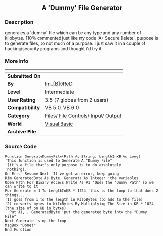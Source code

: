 ﻿<div align="center">

## A 'Dummy' File Generator


</div>

### Description

generates a 'dummy' file which can be any type and any number of kilobytes. 110% commented just like my code 'A+ Secure Delete'. purpose is to generate files, so not much of a purpose. i just saw it in a couple of hacking/security programs and thought i'd try it.
 
### More Info
 


<span>             |<span>
---                |---
**Submitted On**   |
**By**             |[Im\_\[B\]0ReD](https://github.com/Planet-Source-Code/PSCIndex/blob/master/ByAuthor/im-b-0red.md)
**Level**          |Intermediate
**User Rating**    |3.5 (7 globes from 2 users)
**Compatibility**  |VB 5\.0, VB 6\.0
**Category**       |[Files/ File Controls/ Input/ Output](https://github.com/Planet-Source-Code/PSCIndex/blob/master/ByCategory/files-file-controls-input-output__1-3.md)
**World**          |[Visual Basic](https://github.com/Planet-Source-Code/PSCIndex/blob/master/ByWorld/visual-basic.md)
**Archive File**   |[](https://github.com/Planet-Source-Code/im-b-0red-a-dummy-file-generator__1-6094/archive/master.zip)





### Source Code

```
Function GenerateDummyFile(Path As String, LengthInKB As Long)
'This function is used to Generate A "Dummy File"
'(it's a file that's only purpose is to do absolutely
'nothing).
On Error Resume Next 'If we get an error, keep going
Dim GeneratedByte As Byte, Generate As Integer 'the variables
Open Path For Binary Access Write As #1 'Open the "Dummy Path" so we can write to it
For Generate = 1 To LengthInKB * 1024 'this is the loop to that does 2 things...
'1) goes from 1 to the length in KiloBytes (to add to the file)
'2) converts bytes to KiloBytes By Multiplying The Size in KB * 1024 (the size of on KB in bytes)
  Put #1, , GeneratedByte 'put the generated byte into the "Dummy File"
Next Generate 'stop the loop
MsgBox "Done!"
End Function
```

